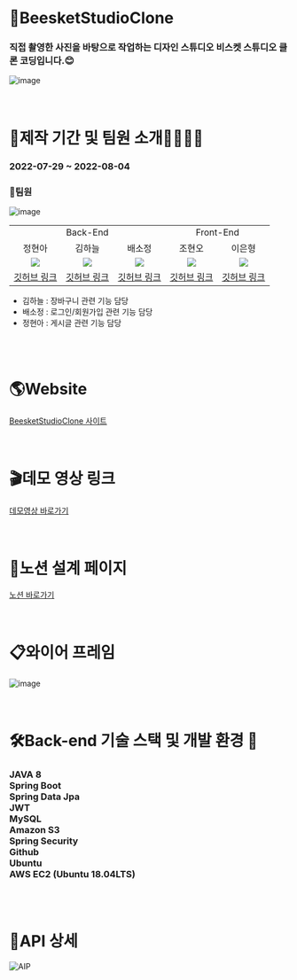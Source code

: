 # 🥨BeesketStudioClone

<h3>직접 촬영한 사진을 바탕으로 작업하는 디자인 스튜디오 비스켓 스튜디오 클론 코딩입니다.😊</h3>

![image](https://user-images.githubusercontent.com/107676736/182812014-27d51d4c-f8d8-4e59-94f8-7ad04cc182f6.png)
</br></br></br>


# 📆제작 기간 및 팀원 소개👨‍💻👩‍💻
<h3>2022-07-29 ~ 2022-08-04</h3>
<h3>🌟팀원</h3>

![image](https://user-images.githubusercontent.com/107676736/182854933-7fa30a0d-f253-4488-aa00-7fe0fbfed4a7.png)

<table>
  <tr>
    <td colspan="3", align=center>Back-End</td>
    <td colspan="4", align=center>Front-End</td>
  </tr>
  <tr>
    <td align=center>정현아</td>
    <td align=center>김하늘</td>
    <td align=center>배소정</td>
    <td align=center>조현오</td>
    <td align=center>이은형</td>
  </tr>
  <tr>
    <td align=center><img src="https://img.shields.io/badge/Springboot-6DB33F?style=flat-square&logo=Springboot&logoColor=white"/></td>
    <td align=center><img src="https://img.shields.io/badge/Springboot-6DB33F?style=flat-square&logo=Springboot&logoColor=white"/></td>
    <td align=center><img src="https://img.shields.io/badge/Springboot-6DB33F?style=flat-square&logo=Springboot&logoColor=white"/></td>
    <td align=center><img src="https://img.shields.io/badge/React-61DAFB?style=flat-square&logo=React&logoColor=white"/></td>
    <td align=center><img src="https://img.shields.io/badge/React-61DAFB?style=flat-square&logo=React&logoColor=white"/></td>
  </tr>
  <tr>
    <td align=center><a href="https://github.com/hyeonor">깃허브 링크</a></td>
    <td align=center><a href="https://github.com/ha-neu1">깃허브 링크</a></td>
    <td align=center><a href="https://github.com/sso3o-Bae">깃허브 링크</a></td>
    <td align=center><a href="https://github.com/letsjo">깃허브 링크</a></td>
    <td align=center><a href="https://github.com/ondoo">깃허브 링크</a></td>
  </tr>
</table>


* 김하늘 : 장바구니 관련 기능 담당<br>
* 배소정 : 로그인/회원가입 관련 기능 담당<br>
* 정현아 : 게시글 관련 기능 담당<br>
</br></br></br>

# 🌎Website
[BeesketStudioClone 사이트](http://clonecoding-beesketstudio.s3-website.ap-northeast-2.amazonaws.com/)
</br></br></br>

# 🎬데모 영상 링크
[데모영상 바로가기](https://www.youtube.com/watch?v=m1xxRSVzEpw)
</br></br></br>

# 📝노션 설계 페이지
[노션 바로가기](https://mud-puppet-22e.notion.site/SA-1-271ebc4df43e4d01908ca319d0c85adf)
</br></br></br>

# 📋와이어 프레임
![image](https://user-images.githubusercontent.com/107676736/182814728-f59f7131-778d-43b1-8b61-7e0e227d671e.png)
</br></br></br>

# 🛠Back-end 기술 스택 및 개발 환경 🔨
<h3>JAVA 8<br>
Spring Boot<br>
Spring Data Jpa<br>
JWT<br>
MySQL<br>
Amazon S3<br>
Spring Security<br>
Github<br>
Ubuntu<br>
AWS EC2 (Ubuntu 18.04LTS)</h3>
</br></br>

# 🔗API 상세
![AIP](https://user-images.githubusercontent.com/107676736/183017907-8536b637-f8e1-4839-8871-a0f0115f466f.png)

